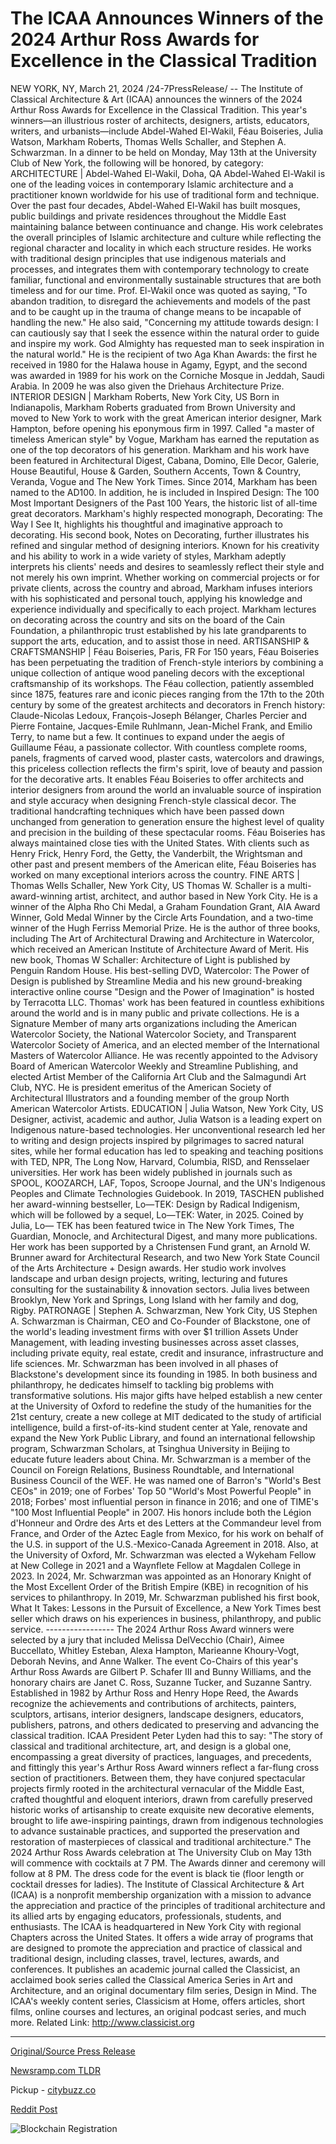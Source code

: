 # The ICAA Announces Winners of the 2024 Arthur Ross Awards for Excellence in the Classical Tradition

NEW YORK, NY, March 21, 2024 /24-7PressRelease/ -- The Institute of Classical Architecture & Art (ICAA) announces the winners of the 2024 Arthur Ross Awards for Excellence in the Classical Tradition. This year's winners—an illustrious roster of architects, designers, artists, educators, writers, and urbanists—include Abdel-Wahed El-Wakil, Féau Boiseries, Julia Watson, Markham Roberts, Thomas Wells Schaller, and Stephen A. Schwarzman.  In a dinner to be held on Monday, May 13th at the University Club of New York, the following will be honored, by category:  ARCHITECTURE | Abdel-Wahed El-Wakil, Doha, QA  Abdel-Wahed El-Wakil is one of the leading voices in contemporary Islamic architecture and a practitioner known worldwide for his use of traditional form and technique. Over the past four decades, Abdel-Wahed El-Wakil has built mosques, public buildings and private residences throughout the Middle East maintaining balance between continuance and change. His work celebrates the overall principles of Islamic architecture and culture while reflecting the regional character and locality in which each structure resides. He works with traditional design principles that use indigenous materials and processes, and integrates them with contemporary technology to create familiar, functional and environmentally sustainable structures that are both timeless and for our time.  Prof. El-Wakil once was quoted as saying, "To abandon tradition, to disregard the achievements and models of the past and to be caught up in the trauma of change means to be incapable of handling the new." He also said, "Concerning my attitude towards design: I can cautiously say that I seek the essence within the natural order to guide and inspire my work. God Almighty has requested man to seek inspiration in the natural world."  He is the recipient of two Aga Khan Awards: the first he received in 1980 for the Halawa house in Agamy, Egypt, and the second was awarded in 1989 for his work on the Corniche Mosque in Jeddah, Saudi Arabia. In 2009 he was also given the Driehaus Architecture Prize.  INTERIOR DESIGN | Markham Roberts, New York City, US  Born in Indianapolis, Markham Roberts graduated from Brown University and moved to New York to work with the great American interior designer, Mark Hampton, before opening his eponymous firm in 1997. Called "a master of timeless American style" by Vogue, Markham has earned the reputation as one of the top decorators of his generation.  Markham and his work have been featured in Architectural Digest, Cabana, Domino, Elle Decor, Galerie, House Beautiful, House & Garden, Southern Accents, Town & Country, Veranda, Vogue and The New York Times. Since 2014, Markham has been named to the AD100. In addition, he is included in Inspired Design: The 100 Most Important Designers of the Past 100 Years, the historic list of all-time great decorators. Markham's highly respected monograph, Decorating: The Way I See It, highlights his thoughtful and imaginative approach to decorating. His second book, Notes on Decorating, further illustrates his refined and singular method of designing interiors.  Known for his creativity and his ability to work in a wide variety of styles, Markham adeptly interprets his clients' needs and desires to seamlessly reflect their style and not merely his own imprint. Whether working on commercial projects or for private clients, across the country and abroad, Markham infuses interiors with his sophisticated and personal touch, applying his knowledge and experience individually and specifically to each project.  Markham lectures on decorating across the country and sits on the board of the Cain Foundation, a philanthropic trust established by his late grandparents to support the arts, education, and to assist those in need.  ARTISANSHIP & CRAFTSMANSHIP | Féau Boiseries, Paris, FR  For 150 years, Féau Boiseries has been perpetuating the tradition of French-style interiors by combining a unique collection of antique wood paneling decors with the exceptional craftsmanship of its workshops.   The Féau collection, patiently assembled since 1875, features rare and iconic pieces ranging from the 17th to the 20th century by some of the greatest architects and decorators in French history: Claude-Nicolas Ledoux, François-Joseph Bélanger, Charles Percier and Pierre Fontaine, Jacques-Emile Ruhlmann, Jean-Michel Frank, and Emilio Terry, to name but a few. It continues to expand under the aegis of Guillaume Féau, a passionate collector.  With countless complete rooms, panels, fragments of carved wood, plaster casts, watercolors and drawings, this priceless collection reflects the firm's spirit, love of beauty and passion for the decorative arts. It enables Féau Boiseries to offer architects and interior designers from around the world an invaluable source of inspiration and style accuracy when designing French-style classical decor. The traditional handcrafting techniques which have been passed down unchanged from generation to generation ensure the highest level of quality and precision in the building of these spectacular rooms.  Féau Boiseries has always maintained close ties with the United States. With clients such as Henry Frick, Henry Ford, the Getty, the Vanderbilt, the Wrightsman and other past and present members of the American elite, Féau Boiseries has worked on many exceptional interiors across the country.  FINE ARTS | Thomas Wells Schaller, New York City, US  Thomas W. Schaller is a multi-award-winning artist, architect, and author based in New York City. He is a winner of the Alpha Rho Chi Medal, a Graham Foundation Grant, AIA Award Winner, Gold Medal Winner by the Circle Arts Foundation, and a two-time winner of the Hugh Ferriss Memorial Prize. He is the author of three books, including The Art of Architectural Drawing and Architecture in Watercolor, which received an American Institute of Architecture Award of Merit. His new book, Thomas W Schaller: Architecture of Light is published by Penguin Random House. His best-selling DVD, Watercolor: The Power of Design is published by Streamline Media and his new ground-breaking interactive online course "Design and the Power of Imagination" is hosted by Terracotta LLC.  Thomas' work has been featured in countless exhibitions around the world and is in many public and private collections. He is a Signature Member of many arts organizations including the American Watercolor Society, the National Watercolor Society, and Transparent Watercolor Society of America, and an elected member of the International Masters of Watercolor Alliance. He was recently appointed to the Advisory Board of American Watercolor Weekly and Streamline Publishing, and elected Artist Member of the California Art Club and the Salmagundi Art Club, NYC. He is president emeritus of the American Society of Architectural Illustrators and a founding member of the group North American Watercolor Artists.  EDUCATION | Julia Watson, New York City, US  Designer, activist, academic and author, Julia Watson is a leading expert on Indigenous nature-based technologies. Her unconventional research led her to writing and design projects inspired by pilgrimages to sacred natural sites, while her formal education has led to speaking and teaching positions with TED, NPR, The Long Now, Harvard, Columbia, RISD, and Rensselaer universities. Her work has been widely published in journals such as SPOOL, KOOZARCH, LAF, Topos, Scroope Journal, and the UN's Indigenous Peoples and Climate Technologies Guidebook.  In 2019, TASCHEN published her award-winning bestseller, Lo—TEK: Design by Radical Indigenism, which will be followed by a sequel, Lo—TEK: Water, in 2025. Coined by Julia, Lo— TEK has been featured twice in The New York Times, The Guardian, Monocle, and Architectural Digest, and many more publications. Her work has been supported by a Christensen Fund grant, an Arnold W. Brunner award for Architectural Research, and two New York State Council of the Arts Architecture + Design awards. Her studio work involves landscape and urban design projects, writing, lecturing and futures consulting for the sustainability & innovation sectors.  Julia lives between Brooklyn, New York and Springs, Long Island with her family and dog, Rigby.  PATRONAGE | Stephen A. Schwarzman, New York City, US  Stephen A. Schwarzman is Chairman, CEO and Co-Founder of Blackstone, one of the world's leading investment firms with over $1 trillion Assets Under Management, with leading investing businesses across asset classes, including private equity, real estate, credit and insurance, infrastructure and life sciences. Mr. Schwarzman has been involved in all phases of Blackstone's development since its founding in 1985.  In both business and philanthropy, he dedicates himself to tackling big problems with transformative solutions. His major gifts have helped establish a new center at the University of Oxford to redefine the study of the humanities for the 21st century, create a new college at MIT dedicated to the study of artificial intelligence, build a first-of-its-kind student center at Yale, renovate and expand the New York Public Library, and found an international fellowship program, Schwarzman Scholars, at Tsinghua University in Beijing to educate future leaders about China.  Mr. Schwarzman is a member of the Council on Foreign Relations, Business Roundtable, and International Business Council of the WEF. He was named one of Barron's "World's Best CEOs" in 2019; one of Forbes' Top 50 "World's Most Powerful People" in 2018; Forbes' most influential person in finance in 2016; and one of TIME's "100 Most Influential People" in 2007. His honors include both the Légion d'Honneur and Ordre des Arts et des Letters at the Commandeur level from France, and Order of the Aztec Eagle from Mexico, for his work on behalf of the U.S. in support of the U.S.-Mexico-Canada Agreement in 2018. Also, at the University of Oxford, Mr. Schwarzman was elected a Wykeham Fellow at New College in 2021 and a Waynflete Fellow at Magdalen College in 2023. In 2024, Mr. Schwarzman was appointed as an Honorary Knight of the Most Excellent Order of the British Empire (KBE) in recognition of his services to philanthropy.  In 2019, Mr. Schwarzman published his first book, What It Takes: Lessons in the Pursuit of Excellence, a New York Times best seller which draws on his experiences in business, philanthropy, and public service.  -----------------   The 2024 Arthur Ross Award winners were selected by a jury that included Melissa DelVecchio (Chair), Aimee Buccellato, Whitley Esteban, Alexa Hampton, Marieanne Khoury-Vogt, Deborah Nevins, and Anne Walker. The event Co-Chairs of this year's Arthur Ross Awards are Gilbert P. Schafer III and Bunny Williams, and the honorary chairs are Janet C. Ross, Suzanne Tucker, and Suzanne Santry.  Established in 1982 by Arthur Ross and Henry Hope Reed, the Awards recognize the achievements and contributions of architects, painters, sculptors, artisans, interior designers, landscape designers, educators, publishers, patrons, and others dedicated to preserving and advancing the classical tradition.  ICAA President Peter Lyden had this to say: "The story of classical and traditional architecture, art, and design is a global one, encompassing a great diversity of practices, languages, and precedents, and fittingly this year's Arthur Ross Award winners reflect a far-flung cross section of practitioners. Between them, they have conjured spectacular projects firmly rooted in the architectural vernacular of the Middle East, crafted thoughtful and eloquent interiors, drawn from carefully preserved historic works of artisanship to create exquisite new decorative elements, brought to life awe-inspiring paintings, drawn from indigenous technologies to advance sustainable practices, and supported the preservation and restoration of masterpieces of classical and traditional architecture."  The 2024 Arthur Ross Awards celebration at The University Club on May 13th will commence with cocktails at 7 PM. The Awards dinner and ceremony will follow at 8 PM. The dress code for the event is black tie (floor length or cocktail dresses for ladies).  The Institute of Classical Architecture & Art (ICAA) is a nonprofit membership organization with a mission to advance the appreciation and practice of the principles of traditional architecture and its allied arts by engaging educators, professionals, students, and enthusiasts. The ICAA is headquartered in New York City with regional Chapters across the United States. It offers a wide array of programs that are designed to promote the appreciation and practice of classical and traditional design, including classes, travel, lectures, awards, and conferences. It publishes an academic journal called the Classicist, an acclaimed book series called the Classical America Series in Art and Architecture, and an original documentary film series, Design in Mind. The ICAA's weekly content series, Classicism at Home, offers articles, short films, online courses and lectures, an original podcast series, and much more.  Related Link: http://www.classicist.org 

---

[Original/Source Press Release](https://www.24-7pressrelease.com/press-release/509435/the-icaa-announces-winners-of-the-2024-arthur-ross-awards-for-excellence-in-the-classical-tradition)
                    

[Newsramp.com TLDR](https://newsramp.com/curated-news/icaa-announces-2024-arthur-ross-award-winners/00d3ab4605dec5b88653484b4a0aa3f5) 


Pickup - [citybuzz.co](https://citybuzz.co/2024/03/21/icaa-honors-diverse-talents-in-classical-tradition-with-2024-arthur-ross-awards)
 



[Reddit Post](https://www.reddit.com/r/AwardsAndRecognition/comments/1bk0pvx/icaa_announces_2024_arthur_ross_award_winners/) 



![Blockchain Registration](https://cdn.newsramp.app/24-7PressRelease/qrcode/243/21/urge2h99.webp)